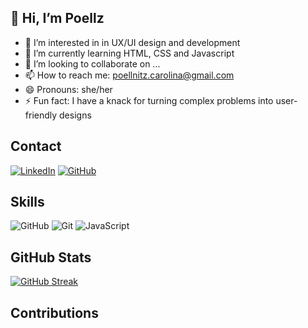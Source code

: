 ## 👋 Hi, I’m Poellz
- 👀 I’m interested in in UX/UI design and development
- 🌱 I’m currently learning HTML, CSS and Javascript 
- 💞️ I’m looking to collaborate on ...
- 📫 How to reach me: poellnitz.carolina@gmail.com
- 😄 Pronouns: she/her
- ⚡ Fun fact: I have a knack for turning complex problems into user-friendly designs

## Contact

[![LinkedIn](https://img.shields.io/badge/LinkedIn-0077B5?style=for-the-badge&logo=linkedin&logoColor=white)]([https://www.linkedin.com/in/SEUUSERNAME/](https://www.linkedin.com/in/ana-carolina-gouv%C3%AAa-poellnitz-54364a106/))
[![GitHub](https://img.shields.io/badge/GitHub-100000?style=for-the-badge&logo=github&logoColor=white)](https://github.com/Poellz) 

## Skills
![GitHub](https://img.shields.io/badge/GitHub-100000?style=for-the-badge&logo=github&logoColor=white) ![Git](https://img.shields.io/badge/GIT-E44C30?style=for-the-badge&logo=git&logoColor=white) ![JavaScript](https://img.shields.io/badge/JavaScript-F7DF1E?style=for-the-badge&logo=javascript&logoColor=black)

## GitHub Stats

[![GitHub Streak](https://streak-stats.demolab.com?user=Poellz&theme=dark&hide_border=true)](https://git.io/streak-stats)

## Contributions

<!---
Poellz/Poellz is a ✨ special ✨ repository because its `README.md` (this file) appears on your GitHub profile.
You can click the Preview link to take a look at your changes.
--->
